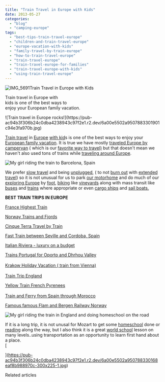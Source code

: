 ```yaml
---
title: "Train Travel in Europe with Kids"
date: 2013-05-27
categories: 
  - "blog"
  - "camping-europe"
tags: 
  - "best-tips-train-travel-europe"
  - "children-and-train-travel-europe"
  - "europe-vacation-with-kids"
  - "family-travel-by-train-europe"
  - "how-to-train-travel-europe"
  - "train-travel-europe"
  - "train-travel-europe-for-families"
  - "train-travel-europe-with-kids"
  - "using-train-travel-europe"
---
```


![IMG_5691](https://pub-ac94b3f306b24c0dba4238943c97f2e1.r2.dev/6a00e5502a95078833016765f61746970b.jpg)Train Travel in Europe with Kids  
  
Train travel in Europe with  
kids is one of the best ways to  
enjoy your European family vacation.

<!--more--> ![Train travel in Europe rocks!](https://pub-ac94b3f306b24c0dba4238943c97f2e1.r2.dev/6a00e5502a9507883301901c94e3fa970b.jpg)  
  
[Train travel](https://pub-ac94b3f306b24c0dba4238943c97f2e1.r2.dev/2012/12/taking-the-fast-train-in-china.html "train travel") in [Europe](https://pub-ac94b3f306b24c0dba4238943c97f2e1.r2.dev/2013/02/only-place-in-europe-to-swim-with-dolphins-portugal.html "Europe dolphins") [with kid](https://pub-ac94b3f306b24c0dba4238943c97f2e1.r2.dev/2010/08/camping-europe-with-kids-free-kids-clubs-family-friendly-international-travel-tips.html "free kids camps Europe")s is one of the best ways to enjoy your [European family vacation](https://pub-ac94b3f306b24c0dba4238943c97f2e1.r2.dev/2012/02/5-best-european-family-vacations.html "best European family vacations"). It is true we have mostly [traveled Europe by campervan](https://pub-ac94b3f306b24c0dba4238943c97f2e1.r2.dev/2010/05/camping-europe-in-a-motorhome-rv-5-best-sites-roadtrip-europe-family-travel-budget-best-price.html "camping Europe by motorhome or van - best sites") ( which is our [favorite way to travel)](https://pub-ac94b3f306b24c0dba4238943c97f2e1.r2.dev/2008/05/top-10-family-t.html "top 10 family travel tips") but that doesn't mean we haven't also used tons of trains while [traveling around Europe](https://pub-ac94b3f306b24c0dba4238943c97f2e1.r2.dev/2009/06/-6-month-european-family-road-trip-09.html "European road trip").  
  
![My girl riding the train to Barcelona, Spain](https://pub-ac94b3f306b24c0dba4238943c97f2e1.r2.dev/6a00e5502a950788330191028ade9d970c.jpg)  
  
We prefer [slow travel](https://pub-ac94b3f306b24c0dba4238943c97f2e1.r2.dev/2011/11/slow-travel.html "slow travel ") and being [unplugged](https://pub-ac94b3f306b24c0dba4238943c97f2e1.r2.dev/2012/06/unplugged-todays-best-luxury-.html "unplugged - todays best luxury and necessity"), ( to not [burn out](https://pub-ac94b3f306b24c0dba4238943c97f2e1.r2.dev/2011/08/how-to-prevent-travel-burnout.html?cid=6a00e5502a95078833014e8a9ebca8970d "how to avoid travel burn out") with [extended travel](https://pub-ac94b3f306b24c0dba4238943c97f2e1.r2.dev/2008/06/how-to-do-exten.html "how to do extended travel")) so it is not unusual for us to park [our motorhome](https://pub-ac94b3f306b24c0dba4238943c97f2e1.r2.dev/2011/12/rv-in-europe-road-trip-europe-camping-european-style.html "camping europe") and do much of our [exploring Europe](https://pub-ac94b3f306b24c0dba4238943c97f2e1.r2.dev/2010/07/how-to-travel-without-crowds-in-high-season-finding-bargains-peace-value-away-from-tourist-areas-tip.html "Exploring Europe avoiding crowds tips") by [foot](https://pub-ac94b3f306b24c0dba4238943c97f2e1.r2.dev/2012/05/paris-for-families-walking-the-left-bank.html "walking paris"), [biking](https://pub-ac94b3f306b24c0dba4238943c97f2e1.r2.dev/2011/09/hiking-and-biking-ireland.html "biking and hiking Ireland") like [vineyards](https://pub-ac94b3f306b24c0dba4238943c97f2e1.r2.dev/2009/05/biking-st-emilion-bordeaux-vineyards-in-france-wine-country.html "biking bordeaux vineyards") along with mass transit like [buses](https://pub-ac94b3f306b24c0dba4238943c97f2e1.r2.dev/2006/09/brussels-mini-e.html "mini Europe") and [trains](https://pub-ac94b3f306b24c0dba4238943c97f2e1.r2.dev/2006/10/giverny-monets.html "Paris train to Monet's garden in Giverny") where appropriate or even [cargo ships](https://pub-ac94b3f306b24c0dba4238943c97f2e1.r2.dev/2012/07/travel-by-cargo-ship-and-overnight-ferry.html "travel by cargo ship and frieghter") and [sail boats.](https://pub-ac94b3f306b24c0dba4238943c97f2e1.r2.dev/2007/07/sailing-away.html "sail away Turkey ")  
  
**BEST TRAIN TRIPS IN EUROPE**  
  
[France Highest Train](https://pub-ac94b3f306b24c0dba4238943c97f2e1.r2.dev/2011/04/family-travel-france-pyrenees-photo-highest-train-ride.html "france highest train")  
  
[Norway Trains and Fjords](https://pub-ac94b3f306b24c0dba4238943c97f2e1.r2.dev/2009/03/family-travel-norway-in-a-nutshell-norwegian-fijord-photo.html "Norway trains and fjords")  
  
[Cinque Terra Travel by Train](https://pub-ac94b3f306b24c0dba4238943c97f2e1.r2.dev/2009/08/cinque-terra-gem-best-budget-lodging-italy-for-family-vacation.html "cinque terra travel")  
  
[Fast Train between Seville and Cordoba, Spain](https://pub-ac94b3f306b24c0dba4238943c97f2e1.r2.dev/2008/04/cordoba.html "fast train between Seville and Cordoba")  
  
[Italian Riviera - luxury on a budget](https://pub-ac94b3f306b24c0dba4238943c97f2e1.r2.dev/2012/09/the-italian-riveria-luxury-travel-tips.html "Italian Riviera - luxury on a budget")  
  
[Trains Portugal for Oporto and Dhrhou Valley](https://pub-ac94b3f306b24c0dba4238943c97f2e1.r2.dev/2008/08/oporto-dorhou-v.html "portugal travel oporto dorhou valley")  
[  
Krakow Holiday Vacation ( train from Vienna)](https://pub-ac94b3f306b24c0dba4238943c97f2e1.r2.dev/2012/07/krakow-holiday-vacation.html "krakow vacation tips")  
[  
Train Trip England](https://pub-ac94b3f306b24c0dba4238943c97f2e1.r2.dev/2009/10/family-travel-photo-england-knight-tapestry-high-tea.html "train trip England")  
  
[Yellow Train French Pyrenees  
](https://pub-ac94b3f306b24c0dba4238943c97f2e1.r2.dev/2011/10/yellow-train-le-train-jaune-french-pyrenees-1.html "yellow train french pyrenees")  
[Train and Ferry from Spain through Morocco](https://pub-ac94b3f306b24c0dba4238943c97f2e1.r2.dev/2007/03/long-day-into-a.html "train from spain to morocco")  
  
[Famous famous Flam and Bergen Railway Norway](https://pub-ac94b3f306b24c0dba4238943c97f2e1.r2.dev/2010/02/family-travel-photo-norway-in-a-nutshell-fijords-europe-roadtrip-budget-cheap-flam-train-vacation-.html "famous Flam and Bergen Railway ")  
  
  
![My girl riding the train in England and doing homeschool on the road](https://pub-ac94b3f306b24c0dba4238943c97f2e1.r2.dev/6a00e5502a950788330191028ae033970c.jpg)  
  
If it is a long trip, it is not unusal for Mozart to get some [homeschool](https://pub-ac94b3f306b24c0dba4238943c97f2e1.r2.dev/2010/03/long-term-family-travel-homeschool-roadschool-world-school-digitalnomad-lifestyle-design-virtual-.html "homeschool and travel") done or [reading](https://pub-ac94b3f306b24c0dba4238943c97f2e1.r2.dev/2013/03/10-tips-to-raise-a-reader-book-lover.html "how to raise a reader") along the way, but I also think it is a great [world school](https://pub-ac94b3f306b24c0dba4238943c97f2e1.r2.dev/2013/01/world-school-education-at-its-best-.html/ "world school or unschool") lesson on many levels..using transportation as an opportunity to learn first hand about a place.  
[  
  
](https://pub-ac94b3f306b24c0dba4238943c97f2e1.r2.dev/6a00e5502a950788330168eaf8b988970c-300x225-1.jpg)

Related articles

